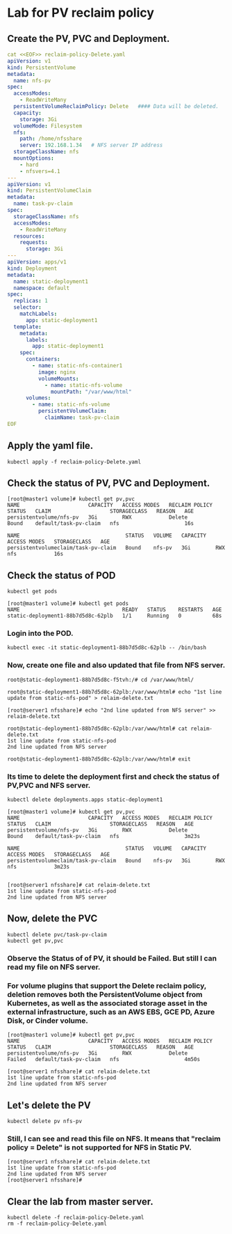 # Lab for PV reclaim policy 

## Create the PV, PVC and Deployment.
```yaml
cat <<EOF>> reclaim-policy-Delete.yaml
apiVersion: v1
kind: PersistentVolume
metadata: 
  name: nfs-pv
spec:
  accessModes:
    - ReadWriteMany
  persistentVolumeReclaimPolicy: Delete   #### Data will be deleted.
  capacity:
    storage: 3Gi
  volumeMode: Filesystem
  nfs:
    path: /home/nfsshare
    server: 192.168.1.34   # NFS server IP address
  storageClassName: nfs
  mountOptions:
    - hard
    - nfsvers=4.1
---
apiVersion: v1
kind: PersistentVolumeClaim
metadata:
  name: task-pv-claim
spec:
  storageClassName: nfs
  accessModes:
    - ReadWriteMany
  resources:
    requests:
      storage: 3Gi
---
apiVersion: apps/v1
kind: Deployment
metadata:
  name: static-deployment1
  namespace: default
spec:
  replicas: 1
  selector:
    matchLabels:
      app: static-deployment1
  template:
    metadata:
      labels:
        app: static-deployment1
    spec:
      containers:
        - name: static-nfs-container1
          image: nginx
          volumeMounts:
            - name: static-nfs-volume
              mountPath: "/var/www/html"
      volumes:
        - name: static-nfs-volume
          persistentVolumeClaim: 
            claimName: task-pv-claim
EOF
```

## Apply the yaml file.
```
kubectl apply -f reclaim-policy-Delete.yaml
```


## Check the status of PV, PVC and Deployment.
```
[root@master1 volume]# kubectl get pv,pvc
NAME                      CAPACITY   ACCESS MODES   RECLAIM POLICY   STATUS   CLAIM                   STORAGECLASS   REASON   AGE
persistentvolume/nfs-pv   3Gi        RWX            Delete           Bound    default/task-pv-claim   nfs                     16s

NAME                                  STATUS   VOLUME   CAPACITY   ACCESS MODES   STORAGECLASS   AGE
persistentvolumeclaim/task-pv-claim   Bound    nfs-pv   3Gi        RWX            nfs            16s
```

## Check the status of POD
```
kubectl get pods
```
```
[root@master1 volume]# kubectl get pods
NAME                                 READY   STATUS    RESTARTS   AGE
static-deployment1-88b7d5d8c-62plb   1/1     Running   0          68s
```

### Login into the POD. 
```
kubectl exec -it static-deployment1-88b7d5d8c-62plb -- /bin/bash
```

### Now, create one file and also updated that file from NFS server. 

```
root@static-deployment1-88b7d5d8c-f5tvh:/# cd /var/www/html/

root@static-deployment1-88b7d5d8c-62plb:/var/www/html# echo "1st line update from static-nfs-pod" > relaim-delete.txt

[root@server1 nfsshare]# echo "2nd line updated from NFS server" >> relaim-delete.txt

root@static-deployment1-88b7d5d8c-62plb:/var/www/html# cat relaim-delete.txt 
1st line update from static-nfs-pod
2nd line updated from NFS server

root@static-deployment1-88b7d5d8c-62plb:/var/www/html# exit

```

### Its time to delete the deployment first and check the status of PV,PVC and NFS server.

```
kubectl delete deployments.apps static-deployment1
```

```
[root@master1 volume]# kubectl get pv,pvc
NAME                      CAPACITY   ACCESS MODES   RECLAIM POLICY   STATUS   CLAIM                   STORAGECLASS   REASON   AGE
persistentvolume/nfs-pv   3Gi        RWX            Delete           Bound    default/task-pv-claim   nfs                     3m23s

NAME                                  STATUS   VOLUME   CAPACITY   ACCESS MODES   STORAGECLASS   AGE
persistentvolumeclaim/task-pv-claim   Bound    nfs-pv   3Gi        RWX            nfs            3m23s


[root@server1 nfsshare]# cat relaim-delete.txt 
1st line update from static-nfs-pod
2nd line updated from NFS server

```

## Now, delete the PVC
```
kubectl delete pvc/task-pv-claim
kubectl get pv,pvc
```
### Observe the Status of of PV, it should be Failed. But still I can read my file on NFS server. 

### For volume plugins that support the Delete reclaim policy, deletion removes both the PersistentVolume object from Kubernetes, as well as the associated storage asset in the external infrastructure, such as an AWS EBS, GCE PD, Azure Disk, or Cinder volume.


```
[root@master1 volume]# kubectl get pv,pvc
NAME                      CAPACITY   ACCESS MODES   RECLAIM POLICY   STATUS   CLAIM                   STORAGECLASS   REASON   AGE
persistentvolume/nfs-pv   3Gi        RWX            Delete           Failed   default/task-pv-claim   nfs                     4m50s

[root@server1 nfsshare]# cat relaim-delete.txt 
1st line update from static-nfs-pod
2nd line updated from NFS server

```


## Let's delete the PV 
```
kubectl delete pv nfs-pv
```


### Still, I can see and read this file on NFS. It means that "reclaim policy = Delete" is not supported for NFS in Static PV.
```
[root@server1 nfsshare]# cat relaim-delete.txt 
1st line update from static-nfs-pod
2nd line updated from NFS server
[root@server1 nfsshare]# 
```

## Clear the lab from master server.
```
kubectl delete -f reclaim-policy-Delete.yaml
rm -f reclaim-policy-Delete.yaml
```
